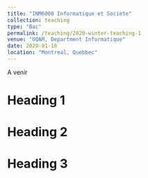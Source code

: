 ```yaml
---
title: "INM6000 Informatique et Societe"
collection: teaching
type: "Bac"
permalink: /teaching/2020-winter-teaching-1
venue: "UQAM, Department Informatique"
date: 2020-01-10
location: "Montreal, Quebbec"
---
```


A venir

Heading 1
======

Heading 2
======

Heading 3
======